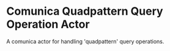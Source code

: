 # Comunica Quadpattern Query Operation Actor

A comunica actor for handling 'quadpattern' query operations.

